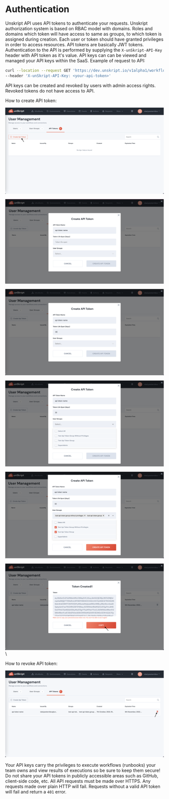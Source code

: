 # Authentication

&#x20;Unskript API uses API tokens to authenticate your requests. Unskript authorization system is based on RBAC model with domains. Roles and domains which token will have access to same as groups, to which token is assigned during creation. Each user or token should have granted privileges in order to access resources. API tokens are basically JWT tokens. Authentication to the API is performed by supplying the `X-unSkript-API-Key` header with API token as it's value. API keys can can be viewed and managed your API keys within the SaaS. Example of request to API:

```bash
curl --location --request GET 'https://dev.unskript.io/v1alpha1/workflows' \
--header 'X-unSkript-API-Key: <your-api-token>'
```

&#x20;API keys can be created and revoked by users with admin access rights. Revoked tokens do not have access to API.

How to create API token:

![](../.gitbook/assets/create-api-token-button.png)

![](../.gitbook/assets/create-api-token-name.png)

![](../.gitbook/assets/create-api-token-lifespan.png)

![](../.gitbook/assets/create-api-token-groups.png)

![](../.gitbook/assets/create-api-token-button-create.png)

![](../.gitbook/assets/create-api-token-button-copy-token.png)\


&#x20;How to revoke API token:

![](../.gitbook/assets/revoke-api-token.png)



&#x20;Your API keys carry the privileges to execute workflows (runbooks) your team owns and view results of executions so be sure to keep them secure! Do not share your API tokens in publicly accessible areas such as GitHub, client-side code, etc. All API requests must be made over HTTPS. Any requests made over plain HTTP will fail. Requests without a valid API token will fail and return a `401` error.
